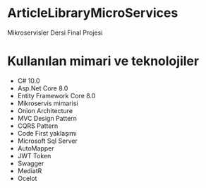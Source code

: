 # ArticleLibraryMicroServices
Mikroservisler Dersi Final Projesi  
# Kullanılan mimari ve teknolojiler  
- C# 10.0  
- Asp.Net Core 8.0  
- Entity Framework Core 8.0  
- Mikroservis mimarisi  
- Onion Architecture  
- MVC Design Pattern  
- CQRS Pattern  
- Code First yaklaşımı  
- Microsoft Sql Server  
- AutoMapper  
- JWT Token  
- Swagger  
- MediatR  
- Ocelot  
